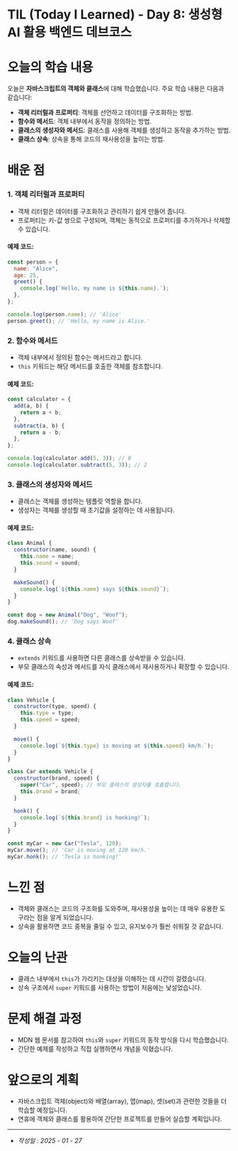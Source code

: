 # TIL (Today I Learned) - Day 8: 생성형 AI 활용 백엔드 데브코스

# 오늘의 학습 내용

오늘은 **자바스크립트의 객체와 클래스**에 대해 학습했습니다. 주요 학습 내용은 다음과 같습니다:

- **객체 리터럴과 프로퍼티**: 객체를 선언하고 데이터를 구조화하는 방법.
- **함수와 메서드**: 객체 내부에서 동작을 정의하는 방법.
- **클래스의 생성자와 메서드**: 클래스를 사용해 객체를 생성하고 동작을 추가하는 방법.
- **클래스 상속**: 상속을 통해 코드의 재사용성을 높이는 방법.

# 배운 점

### 1. 객체 리터럴과 프로퍼티

- 객체 리터럴은 데이터를 구조화하고 관리하기 쉽게 만들어 줍니다.
- 프로퍼티는 키-값 쌍으로 구성되며, 객체는 동적으로 프로퍼티를 추가하거나 삭제할 수 있습니다.

#### 예제 코드:

```javascript
const person = {
  name: "Alice",
  age: 25,
  greet() {
    console.log(`Hello, my name is ${this.name}.`);
  },
};

console.log(person.name); // 'Alice'
person.greet(); // 'Hello, my name is Alice.'
```

### 2. 함수와 메서드

- 객체 내부에서 정의된 함수는 메서드라고 합니다.
- `this` 키워드는 해당 메서드를 호출한 객체를 참조합니다.

#### 예제 코드:

```javascript
const calculator = {
  add(a, b) {
    return a + b;
  },
  subtract(a, b) {
    return a - b;
  },
};

console.log(calculator.add(5, 3)); // 8
console.log(calculator.subtract(5, 3)); // 2
```

### 3. 클래스의 생성자와 메서드

- 클래스는 객체를 생성하는 템플릿 역할을 합니다.
- 생성자는 객체를 생성할 때 초기값을 설정하는 데 사용됩니다.

#### 예제 코드:

```javascript
class Animal {
  constructor(name, sound) {
    this.name = name;
    this.sound = sound;
  }

  makeSound() {
    console.log(`${this.name} says ${this.sound}`);
  }
}

const dog = new Animal("Dog", "Woof");
dog.makeSound(); // 'Dog says Woof'
```

### 4. 클래스 상속

- `extends` 키워드를 사용하면 다른 클래스를 상속받을 수 있습니다.
- 부모 클래스의 속성과 메서드를 자식 클래스에서 재사용하거나 확장할 수 있습니다.

#### 예제 코드:

```javascript
class Vehicle {
  constructor(type, speed) {
    this.type = type;
    this.speed = speed;
  }

  move() {
    console.log(`${this.type} is moving at ${this.speed} km/h.`);
  }
}

class Car extends Vehicle {
  constructor(brand, speed) {
    super("Car", speed); // 부모 클래스의 생성자를 호출합니다.
    this.brand = brand;
  }

  honk() {
    console.log(`${this.brand} is honking!`);
  }
}

const myCar = new Car("Tesla", 120);
myCar.move(); // 'Car is moving at 120 km/h.'
myCar.honk(); // 'Tesla is honking!'
```

# 느낀 점

- 객체와 클래스는 코드의 구조화를 도와주며, 재사용성을 높이는 데 매우 유용한 도구라는 점을 알게 되었습니다.
- 상속을 활용하면 코드 중복을 줄일 수 있고, 유지보수가 훨씬 쉬워질 것 같습니다.

# 오늘의 난관

- 클래스 내부에서 `this`가 가리키는 대상을 이해하는 데 시간이 걸렸습니다.
- 상속 구조에서 `super` 키워드를 사용하는 방법이 처음에는 낯설었습니다.

# 문제 해결 과정

- MDN 웹 문서를 참고하여 `this`와 `super` 키워드의 동작 방식을 다시 학습했습니다.
- 간단한 예제를 작성하고 직접 실행하면서 개념을 익혔습니다.

# 앞으로의 계획

- 자바스크립트 객체(object)와 배열(array), 맵(map), 셋(set)과 관련한 것들을 더 학습할 예정입니다.
- 연휴에 객체와 클래스를 활용하여 간단한 프로젝트를 만들어 실습할 계획입니다.

---

- _작성일 : 2025 - 01 - 27_
